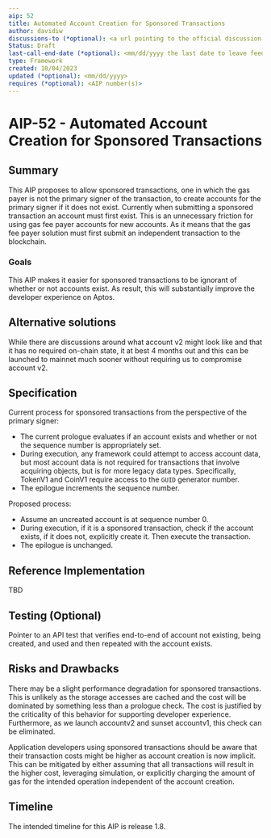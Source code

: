 ```yaml
---
aip: 52
title: Automated Account Creation for Sponsored Transactions
author: davidiw
discussions-to (*optional): <a url pointing to the official discussion thread>
Status: Draft
last-call-end-date (*optional): <mm/dd/yyyy the last date to leave feedbacks and reviews>
type: Framework
created: 10/04/2023
updated (*optional): <mm/dd/yyyy>
requires (*optional): <AIP number(s)>
---
```


# AIP-52 - Automated Account Creation for Sponsored Transactions
  
## Summary

This AIP proposes to allow sponsored transactions, one in which the gas payer is not the primary signer of the transaction, to create accounts for the primary signer if it does not exist. Currently when submitting a sponsored transaction an account must first exist. This is an unnecessary friction for using gas fee payer accounts for new accounts. As it means that the gas fee payer solution must first submit an independent transaction to the blockchain.

### Goals

This AIP makes it easier for sponsored transactions to be ignorant of whether or not accounts exist. As result, this will substantially improve the developer experience on Aptos.

## Alternative solutions

While there are discussions around what account v2 might look like and that it has no required on-chain state, it at best 4 months out and this can be launched to mainnet much sooner without requiring us to compromise account v2.

## Specification

Current process for sponsored transactions from the perspective of the primary signer:
* The current prologue evaluates if an account exists and whether or not the sequence number is appropriately set.
* During execution, any framework could attempt to access account data, but most account data is not required for transactions that involve acquiring objects, but is for more legacy data types. Specifically, TokenV1 and CoinV1 require access to the `GUID` generator number.
* The epilogue increments the sequence number.

Proposed process:
* Assume an uncreated account is at sequence number 0.
* During execution, if it is a sponsored transaction, check if the account exists, if it does not, explicitly create it. Then execute the transaction.
* The epilogue is unchanged.

## Reference Implementation

TBD

## Testing (Optional)

Pointer to an API test that verifies end-to-end of account not existing, being created, and used and then repeated with the account exists.

## Risks and Drawbacks

There may be a slight performance degradation for sponsored transactions. This is unlikely as the storage accesses are cached and the cost will be dominated by something less than a prologue check. The cost is justified by the criticality of this behavior for supporting developer experience. Furthermore, as we launch accountv2 and sunset accountv1, this check can be eliminated.

Application developers using sponsored transactions should be aware that their transaction costs might be higher as account creation is now implicit. This can be mitigated by either assuming that all transactions will result in the higher cost, leveraging simulation, or explicitly charging the amount of gas for the intended operation independent of the account creation.

## Timeline

The intended timeline for this AIP is release 1.8.
